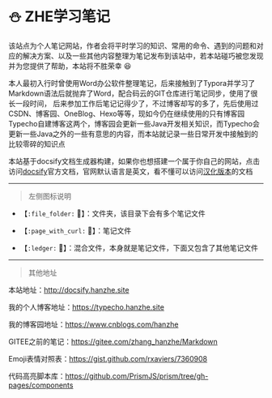 # :snowman: ZHE学习笔记

该站点为个人笔记网站，作者会将平时学习的知识、常用的命令、遇到的问题和对应的解决方案、以及一些其他内容整理为笔记发布到该站中，若本站碰巧被您发现并为您提供了帮助，本站将不胜荣幸 :laughing:

本人最初入行时曾使用Word办公软件整理笔记，后来接触到了Typora并学习了Markdown语法后就抛弃了Word，配合码云的GIT仓库进行笔记同步，使用了很长一段时间， 后来参加工作后笔记记得少了，不过博客却写的多了，先后使用过CSDN、博客园、OneBlog、Hexo等等，现如今仍在继续使用的只有博客园Typecho自建博客这两个，博客园会更新一些Java开发相关知识，而Typecho会更新一些Java之外的一些有意思的内容，而本站就记录一些日常开发中接触到的比较零碎的知识点

本站基于docsify文档生成器构建，如果你也想搭建一个属于你自己的网站，点击访问[docsify](https://docsify.js.org)官方文档，官网默认语言是英文，看不懂可以访问[汉化版本](https://jingping-ye.github.io/docsify-docs-zh)的文档

---

> 左侧图标说明

- 【`:file_folder:` :file_folder:】：文件夹，该目录下会有多个笔记文件

- 【`:page_with_curl:` :page_with_curl:】：笔记文件

- 【`:ledger:` :ledger:】：混合文件，本身就是笔记文件，下面又包含了其他笔记文件

---

> 其他地址

本站地址：http://docsify.hanzhe.site

我的个人博客地址：https://typecho.hanzhe.site

我的博客园地址：https://www.cnblogs.com/hanzhe

GITEE之前的笔记：https://gitee.com/zhang_hanzhe/Markdown

Emoji表情对照表：https://gist.github.com/rxaviers/7360908

代码高亮脚本库：https://github.com/PrismJS/prism/tree/gh-pages/components
